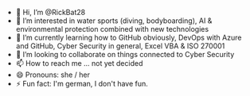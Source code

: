 - 👋 Hi, I’m @RickBat28
- 👀 I’m interested in water sports (diving, bodyboarding), AI & environmental protection combined with new technologies
- 🌱 I’m currently learning how to GitHub obviously, DevOps with Azure and GitHub, Cyber Security in general, Excel VBA & ISO 270001
- 💞️ I’m looking to collaborate on things connected to Cyber Security
- 📫 How to reach me ... not yet decided
- 😄 Pronouns: she / her
- ⚡ Fun fact: I'm german, I don't have fun.

<!---
RickBat28/RickBat28 is a ✨ special ✨ repository because its `README.md` (this file) appears on your GitHub profile.
You can click the Preview link to take a look at your changes.
--->
